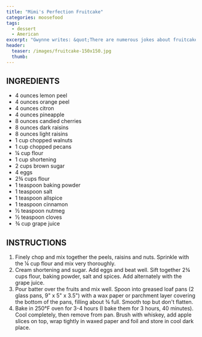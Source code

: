 ```yaml
---
title: "Mimi's Perfection Fruitcake"
categories: moosefood
tags:
  - dessert
  - American
excerpt: "Gwynne writes: &quot;There are numerous jokes about fruitcake ... this will change anyone's mind! It is absolutely wonderful and was always a gift from grandma. It always arrived cold from the attic and in a shoe box!&quot;" 
header:
  teaser: /images/fruitcake-150x150.jpg
  thumb: 
---
```


## INGREDIENTS
* 4 ounces lemon peel
* 4 ounces orange peel
* 4 ounces citron
* 4 ounces pineapple
* 8 ounces candied cherries
* 8 ounces dark raisins
* 8 ounces light raisins
* 1 cup chopped walnuts
* 1 cup chopped pecans
* ¼ cup flour
* 1 cup shortening
* 2 cups brown sugar
* 4 eggs
* 2¾ cups flour
* 1 teaspoon baking powder
* 1 teaspoon salt
* 1 teaspoon allspice
* 1 teaspoon cinnamon
* ½ teaspoon nutmeg
* ½ teaspoon cloves
* ¾ cup grape juice

## INSTRUCTIONS
1. Finely chop and mix together the peels, raisins and nuts. Sprinkle with the ¼ cup flour and mix very thoroughly.
2. Cream shortening and sugar. Add eggs and beat well. Sift together 2¾ cups flour, baking powder, salt and spices. Add alternately with the grape juice.
3. Pour batter over the fruits and mix well. Spoon into greased loaf pans (2 glass pans, 9" x 5" x 3.5") with a wax paper or parchment layer covering the bottom of the pans, filling about ¾ full. Smooth top but don't flatten.
4. Bake in 250°F oven for 3-4 hours (I bake them for 3 hours, 40 minutes). Cool completely, then remove from pan. Brush with whiskey, add apple slices on top, wrap tightly in waxed paper and foil and store in cool dark place.
